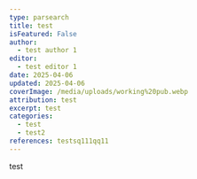 ```yaml
---
type: parsearch
title: test
isFeatured: False
author:
  - test author 1
editor:
  - test editor 1
date: 2025-04-06
updated: 2025-04-06
coverImage: /media/uploads/working%20pub.webp
attribution: test
excerpt: test
categories:
  - test
  - test2
references: testsq111qq11
---
```


test
